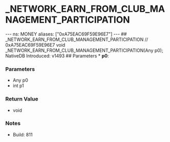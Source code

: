 # _NETWORK_EARN_FROM_CLUB_MANAGEMENT_PARTICIPATION

--- ns: MONEY aliases: ["0xA75EAC69F59E96E7"] --- ## _NETWORK_EARN_FROM_CLUB_MANAGEMENT_PARTICIPATION  // 0xA75EAC69F59E96E7 void _NETWORK_EARN_FROM_CLUB_MANAGEMENT_PARTICIPATION(Any p0);  NativeDB Introduced: v1493  ## Parameters * **p0**:

### Parameters
* Any p0
* int p1

### Return Value
* void

### Notes
* Build: 811

